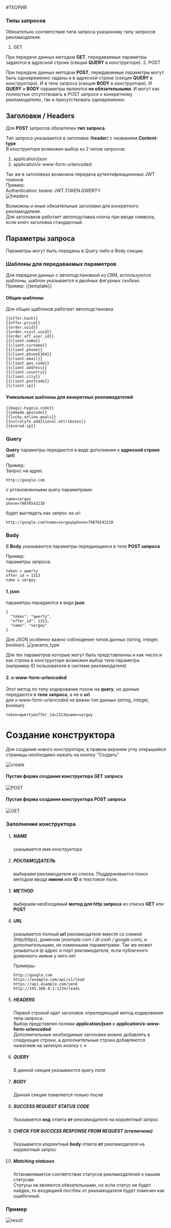 #ТЕОРИЯ
### Типы запросов
Обязательно соответствие типа запроса указанному типу запросов рекламодателя.

1. GET 

При передаче данных методом **GET**, передаваемые параметры задаются в адресной строке 
(секция **QUERY** в конструкторе).
2. POST 

При передаче данных методом **POST**, передаваемые параметры могут быть 
одновременно заданы и в адресной строке (секция **QUERY** в конструкторе). 
И в теле запроса (секция **BODY** в конструкторе). 
И **QUERY** и **BODY** параметры являются **не обязательными**. 
И могут как полностью отсутствовать в POST запросе к конкретному рекламодателю, так и присутствовать одновременно.

## Заголовки / Headers
Для **POST** запросов обязателен **тип запроса**.

Тип запроса указывается в заголовке (**header**) с названием **Content-type** \
В конструкторе возможен выбор из 2 типов запросов:
1. application/json
2. application/x-www-form-urlencoded 

Так же в заголовках возможна передача аутентификационных JWT токенов \
Пример: \
Authentication: bearer JWT.TOKEN.QWERTY \
![headers](headers.png)

Возможны и иные обязательные заголовки для конкретного рекламодателя. \
Для заголовков работает автоподставка ключа при вводе символа, если ключ заголовка стандартный.

## Параметры запроса
Параметры могут быть переданы в Query либо в Body секции.

### Шаблоны для передаваемых параметров
Для передачи данных c автоподстановкой из CRM, используются шаблоны, шаблон указывается в двойных фигурных скобках. \
Пример: {{template}}

#### Общие шаблоны
Для общих щаблонов работает автоподстановка
```
{{offer.hash}}
{{offer.price}}
{{order.uuid}}
{{order.visit_uuid}}
{{order.aff_user_id}}
{{client.name}}
{{client.surname}}
{{client.phone}}
{{client.phoneE164}}
{{client.email}}
{{client.geo_code}}
{{client.address}}
{{client.country}}
{{client.city}}
{{client.postcode}}
{{client.ip}}
```

#### Уникальные шаблоны для конкретных рекламодателей
```
{{magic.hygeia.code}}
{{admade.geocode}}
{{lucky.online.goals}}
{{nutralyfe.additional.attributes}}
{{everad.ip}}
```

### Query
**Query** параметры передаются в виде дополнения к **адресной строке** (**url**)

Пример: \
Запрос на адрес
```
http://google.com
```
с установленными query параметрами:
```
name=sergey
phone=79876543210
``` 

будет выглядеть как запрос на url
```
http://google.com?name=sergey&phone=79876543210
```

### Body
В **Body** указываются параметры передающиеся в теле **POST запроса**

Пример: \
параметры запроса:
```
token = qwerty
offer_id = 1313
name = sergey
```

#### 1. json
параметры передаются в виде **json**. 
```
{
  "token": "qwerty",
  "offer_id": 1313,
  "name": "sergey"
}
```
Для JSON особенно важно соблюдение типов данных (string, integer, boolean).
![params_type](params_type.png)

Для тех параметров которые могут быть представленны и как число и как строка в конструкторе возможен выбор типа параметра \
(например ID пользователя в системе рекламодателя)

#### 2. x-www-form-urlencoded
Этот метод по типу кодирования похож на **query**, но данные передаются в **теле запроса**, а не в **url** \
для x-www-form-urlencoded не важен тип данных (string, integer, boolean)
```
token=qwerty&offer_id=1313&name=sergey
```



# Создание конструктора

Для создания нового конструктора, в правом верхнем углу открышейся страницы необходимо нажать на кнопку
"Создать"

![create](create.png)

#### Пустая форма создания конструктора GET запроса
![POST](empty_constructor_GET.png)

#### Пустая форма создания конструктора POST запроса
![GET](empty_constructor_POST.png)

### Заполнение конструктора

1. ##### **NAME**
    указывается имя конструктора
2. ##### **РЕКЛАМОДАТЕЛЬ**
    выбираем рекламодателя из списка. Поддерживается поиск методом ввода **имени** или **ID** в  текстовое поле.
3. ##### **METHOD**
    выбираем необходимый **метод для http запроса** из списка **GET** или **POST**
4. ##### **URL**
    указывается полный **url** рекламодателя вместе со схемой (*http/https*), доменом (*example.com / dr.cash / google.com*), и дополнительными, не изменными параметрами. 
    Так же может укзываться ip адрес и порт рекламодателя, если публичного доменного имени у него нет
   
    Примеры:
    ```
    http://google.com 
    https://example.com/api/v1/lead 
    https://api.example.com/send 
    http://192.168.0.1:1234/leads
   ```

5. ##### **HEADERS**
    Первой строкой идет заголовок опреледяющий метод кодирования тела запроса. \
    Выбор представлен полями **application/json** и **application/x-www-form-urlencoded** \
    Дополнительные необходимые заголовки можно добавлять в следующие строки, а
    дополнительные строки добавляются нажатием на зеленую кнопку с **+** 

6. ##### **QUERY**    
    В данной секции указываются query поля 

7. ##### **BODY**
    Данная секция появляется только после

8. ##### **SUCCESS REQUEST STATUS CODE**
    Указывается **код** ответа **от** рекламодателя на корректный запрос

9. ##### **CHECK FOR SUCCESS RESPONSE FROM REQUEST** (отключено)
    Указывается корректный **body** ответа **от** рекламодателя на корректный запрос

10. ##### **Matching statuses**
    Устанавливается соответствие статусов рекламодателей к нашим статусам \
    Статусы не являются обязательными, но если статус не будет найден, то входящией постбек от рекламодателя будет помечен как ошибочный.

### Пример

![result](result.png)